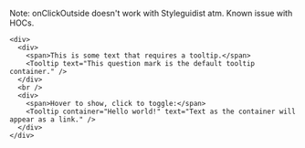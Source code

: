 Note: onClickOutside doesn't work with Styleguidist atm. Known issue with HOCs.

    <div>
      <div>
        <span>This is some text that requires a tooltip.</span>
        <Tooltip text="This question mark is the default tooltip container." />
      </div>
      <br />
      <div>
        <span>Hover to show, click to toggle:</span>
        <Tooltip container="Hello world!" text="Text as the container will appear as a link." />
      </div>
    </div>
